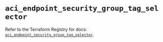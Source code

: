 # `aci_endpoint_security_group_tag_selector`

Refer to the Terraform Registry for docs: [`aci_endpoint_security_group_tag_selector`](https://registry.terraform.io/providers/ciscodevnet/aci/2.17.0/docs/resources/endpoint_security_group_tag_selector).
